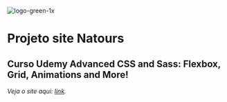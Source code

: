 ![logo-green-1x](https://user-images.githubusercontent.com/54871018/94061722-c1c35a00-fdb3-11ea-931b-681d4c564af5.png)
# Projeto site Natours  
## Curso Udemy Advanced CSS and Sass: Flexbox, Grid, Animations and More! 

_Veja o site aqui: [link](https://rodrigoerico.github.io/Advanced-CSS-and-Sass_Project-01/)._
